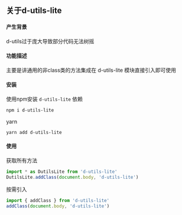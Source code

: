 ## 关于d-utils-lite

#### 产生背景
d-utils过于庞大导致部分代码无法树摇

#### 功能描述
主要是讲通用的非class类的方法集成在 d-utils-lite 模块直接引入即可使用

#### 安装
使用npm安装 `d-utils-lite` 依赖
```bash
npm i d-utils-lite
```
yarn
```hash
yarn add d-utils-lite
```
#### 使用
获取所有方法
```js
import * as DutilsLite from 'd-utils-lite'
DutilsLite.addClass(document.body, 'd-utils-lite')
```
按需引入
```js
import { addClass } from 'd-utils-lite'
addClass(document.body, 'd-utils-lite')
```
